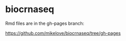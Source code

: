 biocrnaseq
==========

Rmd files are in the gh-pages branch:

https://github.com/mikelove/biocrnaseq/tree/gh-pages
